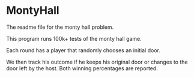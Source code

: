 MontyHall
=========

The readme file for the monty hall problem.  

This program runs 100k+ tests of the monty hall game.  

Each round has a player that randomly chooses an initial door.  

We then track his outcome if he keeps his original door or changes to the door left by the host.  Both winning percentages are reported.
